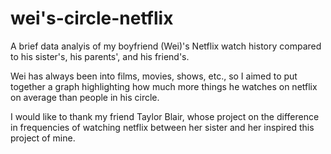 # wei's-circle-netflix

A brief data analyis of my boyfriend (Wei)'s Netflix watch history compared to his sister's, his parents', and his friend's.

Wei has always been into films, movies, shows, etc., so I aimed to put together a graph highlighting how much more things he watches on netflix on average than people in his circle.

I would like to thank my friend Taylor Blair, whose project on the difference in frequencies of watching netflix between her sister and her inspired this project of mine.
